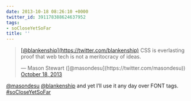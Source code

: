 ```yaml
---
date: 2013-10-18 08:26:10 +0000
twitter_id: 391178388624637952
tags:
- soCloseYetSoFar
title: ''
---
```


<blockquote class="twitter-tweet"><p lang="en" dir="ltr"><a href="https://twitter.com/blankenship?ref_src=twsrc%5Etfw">[@blankenship](https://twitter.com/blankenship)</a> CSS is everlasting proof that web tech is not a meritocracy of ideas.</p>&mdash; Mason Stewart ([@masondesu](https://twitter.com/masondesu)) <a href="https://twitter.com/masondesu/status/391034999581196288?ref_src=twsrc%5Etfw">October 18, 2013</a></blockquote>
<script async src="https://platform.twitter.com/widgets.js" charset="utf-8"></script>

[@masondesu](https://twitter.com/masondesu) [@blankenship](https://twitter.com/blankenship) and yet I’ll use it any day over FONT tags. [#soCloseYetSoFar](https://twitter.com/hashtag/soCloseYetSoFar)
